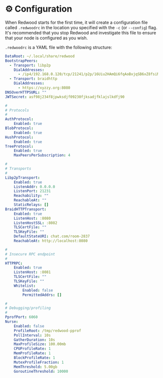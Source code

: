 # ⚙ Configuration

When Redwood starts for the first time, it will create a configuration file called `.redwoodrc` in the location you specified with the `-c` (or `--config`) flag. It's recommended that you stop Redwood and investigate this file to ensure that your node is configured as you wish.

`.redwoodrc` is a YAML file with the following structure:

```yaml
DataRoot: ~/.local/share/redwood
BootstrapPeers:
  - Transport: libp2p
    DialAddresses:
      - /ip4/192.168.0.120/tcp/21241/p2p/16Uiu2HAmQi6fqAoBxjqSB6xZ8fsiN6YpDhn4W3crVVnQaGctBhsT
  - Transport: braidhttp
    DialAddresses:
      - https://xyzzy.org:8080
DNSOverHTTPSURL: ""
JWTSecret: asf98j234f8jpwksdjf09230fjksadjfklajslkdfj90

#
# Protocols
#
AuthProtocol:
    Enabled: true
BlobProtocol:
    Enabled: true
HushProtocol:
    Enabled: true
TreeProtocol:
    Enabled: true
    MaxPeersPerSubscription: 4

#
# Transports
#
Libp2pTransport:
    Enabled: true
    ListenAddr: 0.0.0.0
    ListenPort: 21231
    Reachability: ""
    ReachableAt: ""
    StaticRelays: []
BraidHTTPTransport:
    Enabled: true
    ListenHost: :8080
    ListenHostSSL: :8082
    TLSCertFile: ""
    TLSKeyFile: ""
    DefaultStateURI: chat.com/room-2837
    ReachableAt: http://localhost:8080

#
# Insecure RPC endpoint
#
HTTPRPC:
    Enabled: true
    ListenHost: :8081
    TLSCertFile: ""
    TLSKeyFile: ""
    Whitelist:
        Enabled: false
        PermittedAddrs: []

#
# Debugging/profiling
#
PprofPort: 6060
Nurse:
    Enabled: false
    ProfileRoot: /tmp/redwood-pprof
    PollInterval: 10s
    GatherDuration: 10s
    MaxProfileSize: 100.00mb
    CPUProfileRate: 1
    MemProfileRate: 1
    BlockProfileRate: 1
    MutexProfileFraction: 1
    MemThreshold: 5.00gb
    GoroutineThreshold: 10000

```
